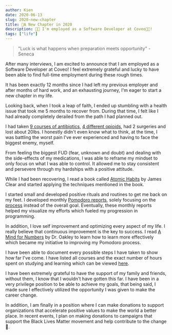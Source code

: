 ```yaml
---
author: Kien
date: 2020-06-13
slug: 2020-new-chapter
title: 🍾A New Chapter in 2020
description: 🎉🙌 I'm employed as a Software Developer at Coveo💙🧡!
tags: ["life"]
---
```


>"Luck is what happens when preparation meets opportunity" - Seneca

After many interviews, I am excited to announce that I am employed as a Software Developer at Coveo! I feel extremely grateful and lucky to have been able to find full-time employment during these rough times. 

It has been exactly 12 months since I had left my previous employer and after months of hard work, and an exhausting journey, I'm eager to start a new chapter in my life.

Looking back, when I took a leap of faith, I ended up stumbling with a health issue that took me 5 months to recover from. During that time, I felt like I had already completely derailed from the path I had planned out.

I had taken [9 courses of antibiotics](/tags/biochemistry/), [4 different opioids](/062-opioids/), had 2 surgeries and lost about 20lbs. I honestly didn't even know what to think, at the time, I was battling the worst pain I've ever experienced and having to face the biggest enemy, myself. 

From feeling the biggest FUD (fear, unknown and doubt) and dealing with the side-effects of my medications, I was able to reframe my mindset to only focus on what I was able to control. It allowed me to stay consistent and persevere through my hardships with a positive attitude.

While I had been recovering, I read a book called <a href="https://www.goodreads.com/book/show/40121378-atomic-habits?from_search=true&from_srp=true&qid=UrDSU4j0JP&rank=1" target="_blank">Atomic Habits</a> by James Clear and started applying the techniques mentioned in the book. 

I started small and developed positive rituals and routines to get me back on my feet. I developed monthly [Pomodoro reports](/tags/pomodoro), solely focusing on the [process](/022-pomodoro-technique/) instead of the overall goal. Eventually, these monthly reports helped my visualize my efforts which fueled my progression in programming.

In addition, I love self improvement and optimizing every aspect of my life. I really believe that continuous improvement is the key to success. I read <a href="https://www.goodreads.com/book/show/18693655-a-mind-for-numbers" target="blank">A Mind for Numbers</a> by Dr. Oakley  to learn how to learn more effectively which became my initiative to improving my Pomodoro process.

I have been able to document every possible steps I have taken to show how far I've come. I have listed all courses and the exact number of hours spent on studying and learning which can be viewed [here](/092-year-journey-summary/).

I have been extremely grateful to have the support of my family and friends, without them, I know that I wouldn't have gotten this far. I have been in a very privilege position to be able to achieve my goals, that being said, I made sure I effectively utilized the opportunity I was given to make the career change.

In addition, I am finally in a position where I can make donations to support organizations that accelerate positive values to make the world a better place. In recent events, I plan on making donations to campaigns that support the Black Lives Matter movement and help contribute to the change🙏.